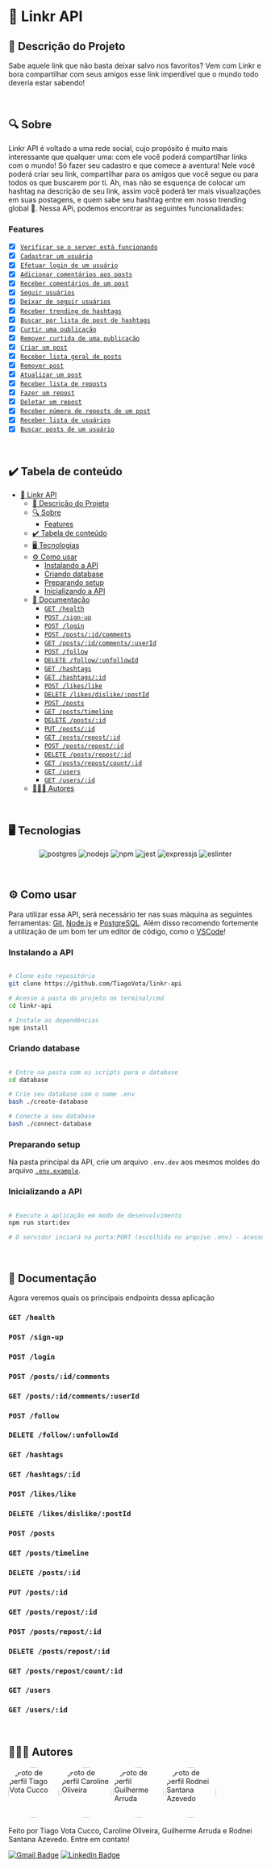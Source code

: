 # 🔗 Linkr API
## 🚀 Descrição do Projeto
Sabe aquele link que não basta deixar salvo nos favoritos? Vem com Linkr e bora compartilhar com seus amigos esse link imperdível que o mundo todo deveria estar sabendo!

<br/>


## 🔍 Sobre
Linkr API é voltado a uma rede social, cujo propósito  é muito mais interessante que qualquer uma: com ele você poderá compartilhar links com o mundo! Só fazer seu cadastro e que comece a aventura! Nele você poderá criar seu link, compartilhar para os amigos que você segue ou para todos os que buscarem por ti. Ah, mas não se esquença de colocar um hashtag na descrição de seu link, assim você poderá ter mais visualizações em suas postagens, e quem sabe seu hashtag entre em nosso trending global 🤩. Nessa APi, podemos encontrar as seguintes funcionalidades:

### Features
- [x] [`Verificar se o server está funcionando`](#get-health)
- [x] [`Cadastrar um usuário`](#post-sign-up)
- [x] [`Efetuar login de um usuário`](#post-login)
- [x] [`Adicionar comentários aos posts`](#post-postsidcomments)
- [x] [`Receber comentários de um post`](#get-postsidcommentsuserid)
- [x] [`Seguir usuários`](#post-follow)
- [x] [`Deixar de seguir usuários`](#delete-followunfollowid)
- [x] [`Receber trending de hashtags`](#get-hashtags)
- [x] [`Buscar por lista de post de hashtags`](#get-hashtagsid)
- [x] [`Curtir uma publicação`](#post-likeslike)
- [x] [`Remover curtida de uma publicação`](#delete-likesdislikepostid)
- [x] [`Criar um post`](#post-posts)
- [x] [`Receber lista geral de posts`](#get-poststimeline)
- [x] [`Remover post`](#delete-postsid)
- [x] [`Atualizar um post`](#put-postsid)
- [x] [`Receber lista de reposts`](#get-postsrepostid)
- [x] [`Fazer um repost`](#post-postsrepostid)
- [x] [`Deletar um repost`](#delete-postsrepostid)
- [x] [`Receber número de reposts de um post`](#get-postsrepostcountid)
- [x] [`Receber lista de usuários`](#get-users)
- [x] [`Buscar posts de um usuário`](#get-usersid)

<br/>


## ✔️ Tabela de conteúdo
<!--ts-->
- [🔗 Linkr API](#-linkr-api)
	- [🚀 Descrição do Projeto](#-descrição-do-projeto)
	- [🔍 Sobre](#-sobre)
		- [Features](#features)
	- [✔️ Tabela de conteúdo](#️-tabela-de-conteúdo)
	- [🖥 Tecnologias](#-tecnologias)
	- [⚙ Como usar](#-como-usar)
		- [Instalando a API](#instalando-a-api)
		- [Criando database](#criando-database)
		- [Preparando setup](#preparando-setup)
		- [Inicializando a API](#inicializando-a-api)
	- [📜 Documentação](#-documentação)
		- [`GET /health`](#get-health)
		- [`POST /sign-up`](#post-sign-up)
		- [`POST /login`](#post-login)
		- [`POST /posts/:id/comments`](#post-postsidcomments)
		- [`GET /posts/:id/comments/:userId`](#get-postsidcommentsuserid)
		- [`POST /follow`](#post-follow)
		- [`DELETE /follow/:unfollowId`](#delete-followunfollowid)
		- [`GET /hashtags`](#get-hashtags)
		- [`GET /hashtags/:id`](#get-hashtagsid)
		- [`POST /likes/like`](#post-likeslike)
		- [`DELETE /likes/dislike/:postId`](#delete-likesdislikepostid)
		- [`POST /posts`](#post-posts)
		- [`GET /posts/timeline`](#get-poststimeline)
		- [`DELETE /posts/:id`](#delete-postsid)
		- [`PUT /posts/:id`](#put-postsid)
		- [`GET /posts/repost/:id`](#get-postsrepostid)
		- [`POST /posts/repost/:id`](#post-postsrepostid)
		- [`DELETE /posts/repost/:id`](#delete-postsrepostid)
		- [`GET /posts/repost/count/:id`](#get-postsrepostcountid)
		- [`GET /users`](#get-users)
		- [`GET /users/:id`](#get-usersid)
	- [👨🏼‍💻 Autores](#-autores)
<!--te-->

<br/>


## 🖥 Tecnologias
<p align="center">
  <img alt="postgres" src="https://img.shields.io/badge/PostgreSQL-316192?style=for-the-badge&logo=postgresql&logoColor=white"/>
  <img alt="nodejs" src="https://img.shields.io/badge/Node.js-339933?style=for-the-badge&logo=nodedotjs&logoColor=white"/>
  <img alt="npm" src="https://img.shields.io/badge/npm-CB3837?style=for-the-badge&logo=npm&logoColor=white"/>
  <img alt="jest" src="https://img.shields.io/badge/Jest-C21325?style=for-the-badge&logo=jest&logoColor=white"/>
  <img alt="expressjs" src="https://img.shields.io/badge/Express.js-000000?style=for-the-badge&logo=express&logoColor=white"/>
  <img alt="eslinter" src="https://img.shields.io/badge/eslint-3A33D1?style=for-the-badge&logo=eslint&logoColor=white"/>
</p>

<br/>


## ⚙ Como usar

Para utilizar essa API, será necessário ter nas suas máquina as seguintes ferramentas:
[Git](https://git-scm.com), [Node.js](https://nodejs.org/en/) e [PostgreSQL](https://www.postgresql.org/). 
Além disso recomendo fortemente a utilização de um bom ter um editor de código, como o [VSCode](https://code.visualstudio.com/)!


### Instalando a API
```bash

# Clone este repositório
git clone https://github.com/TiagoVota/linkr-api

# Acesse a pasta do projeto no terminal/cmd
cd linkr-api

# Instale as dependências
npm install

```

### Criando database

```bash

# Entre na pasta com os scripts para o database
cd database

# Crie seu database com o nome .env
bash ./create-database

# Conecte a seu database
bash ./connect-database

```

### Preparando setup
Na pasta principal da API, crie um arquivo `.env.dev` aos mesmos moldes do arquivo [`.env.example`](https://github.com/TiagoVota/linkr-api/blob/main/.env.example).

### Inicializando a API
```bash

# Execute a aplicação em modo de desenvolvimento
npm run start:dev

# O servidor inciará na porta:PORT (escolhida no arquivo .env) - acesse http://localhost:PORT 

```

<br/>


## 📜 Documentação
Agora veremos quais os principais endpoints dessa aplicação

### `GET /health`

### `POST /sign-up`

### `POST /login`

### `POST /posts/:id/comments`

### `GET /posts/:id/comments/:userId`

### `POST /follow`

### `DELETE /follow/:unfollowId`

### `GET /hashtags`

### `GET /hashtags/:id`

### `POST /likes/like`

### `DELETE /likes/dislike/:postId`

### `POST /posts`

### `GET /posts/timeline`

### `DELETE /posts/:id`

### `PUT /posts/:id`

### `GET /posts/repost/:id`

### `POST /posts/repost/:id`

### `DELETE /posts/repost/:id`

### `GET /posts/repost/count/:id`

### `GET /users`

### `GET /users/:id`

<br/>


## 👨🏼‍💻 Autores
<img style="border-radius: 50%;" src="https://avatars.githubusercontent.com/u/56308226?v=4" width="100px;" alt="Foto de perfil Tiago Vota Cucco"/>
<img style="border-radius: 50%;" src="https://avatars.githubusercontent.com/u/93656802?v=4" width="100px;" alt="Foto de perfil Caroline Oliveira"/>
<img style="border-radius: 50%;" src="https://avatars.githubusercontent.com/u/93676210?v=4" width="100px;" alt="Foto de perfil Guilherme Arruda"/>
<img style="border-radius: 50%;" src="https://avatars.githubusercontent.com/u/93785626?v=4" width="100px;" alt="Foto de perfil Rodnei Santana Azevedo"/>

Feito por Tiago Vota Cucco, Caroline Oliveira, Guilherme Arruda e 
Rodnei Santana Azevedo. Entre em contato!

[![Gmail Badge](https://img.shields.io/badge/-tiagovotacucco@gmail.com-c14438?style=flat&logo=Gmail&logoColor=white&link=mailto:tiagovotacucco@gmail.com)](mailto:tiagovotacucco@gmail.com)
[![Linkedin Badge](https://img.shields.io/badge/-Tiago-Vota?style=flat&logo=Linkedin&logoColor=white&color=blue&link=https://www.linkedin.com/in/tiago-vota-cucco)](https://www.linkedin.com/in/tiago-vota-cucco) 

<br/><br/>
